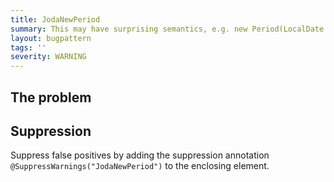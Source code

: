 ```yaml
---
title: JodaNewPeriod
summary: This may have surprising semantics, e.g. new Period(LocalDate.parse("1970-01-01"), LocalDate.parse("1970-02-02")).getDays() == 1, not 32.
layout: bugpattern
tags: ''
severity: WARNING
---
```


<!--
*** AUTO-GENERATED, DO NOT MODIFY ***
To make changes, edit the @BugPattern annotation or the explanation in docs/bugpattern.
-->


## The problem


## Suppression
Suppress false positives by adding the suppression annotation `@SuppressWarnings("JodaNewPeriod")` to the enclosing element.

